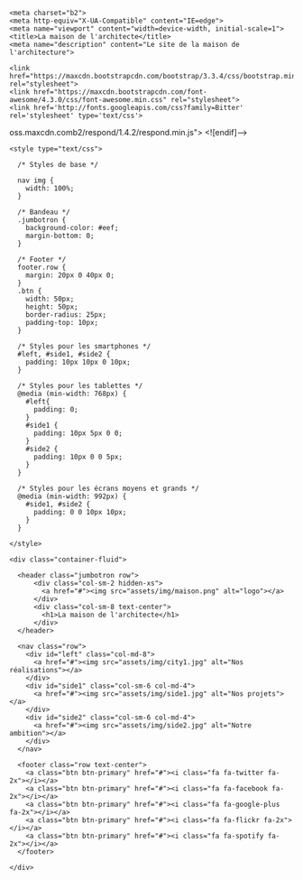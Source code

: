 <!DOCTYPE html>
<html>

  <head>

    <meta charset="b2"> 
    <meta http-equiv="X-UA-Compatible" content="IE=edge">
    <meta name="viewport" content="width=device-width, initial-scale=1">
    <title>La maison de l'architecte</title>
    <meta name="description" content="Le site de la maison de l'architecture">

    <link href="https://maxcdn.bootstrapcdn.com/bootstrap/3.3.4/css/bootstrap.min.css" rel="stylesheet">
    <link href="https://maxcdn.bootstrapcdn.com/font-awesome/4.3.0/css/font-awesome.min.css" rel="stylesheet">
    <link href='http://fonts.googleapis.com/css?family=Bitter' rel='stylesheet' type='text/css'>

   
   oss.maxcdn.comb2/respond/1.4.2/respond.min.js"></script>
    <![endif]-->

    <style type="text/css"> 

      /* Styles de base */
    
      nav img {
        width: 100%;
      }

      /* Bandeau */
      .jumbotron {
        background-color: #eef;
        margin-bottom: 0;
      }

      /* Footer */
      footer.row {
        margin: 20px 0 40px 0;
      }
      .btn {
        width: 50px;
        height: 50px;
        border-radius: 25px;
        padding-top: 10px;
      }

      /* Styles pour les smartphones */
      #left, #side1, #side2 {
        padding: 10px 10px 0 10px;
      }

      /* Styles pour les tablettes */
      @media (min-width: 768px) {
        #left{
          padding: 0;
        } 
        #side1 {
          padding: 10px 5px 0 0;
        } 
        #side2 {
          padding: 10px 0 0 5px;
        }
      }

      /* Styles pour les écrans moyens et grands */
      @media (min-width: 992px) {
        #side1, #side2 {
          padding: 0 0 10px 10px;
        } 
      }

    </style>

  </head>

  <body>

    <div class="container-fluid">

      <header class="jumbotron row">
          <div class="col-sm-2 hidden-xs">
            <a href="#"><img src="assets/img/maison.png" alt="logo"></a>
          </div>
          <div class="col-sm-8 text-center">
            <h1>La maison de l'architecte</h1>        
          </div>
      </header>

      <nav class="row">
        <div id="left" class="col-md-8">
          <a href="#"><img src="assets/img/city1.jpg" alt="Nos réalisations"></a>
        </div>
        <div id="side1" class="col-sm-6 col-md-4">
          <a href="#"><img src="assets/img/side1.jpg" alt="Nos projets"></a>
        </div>
        <div id="side2" class="col-sm-6 col-md-4">
          <a href="#"><img src="assets/img/side2.jpg" alt="Notre ambition"></a>
        </div>
      </nav>

      <footer class="row text-center">
        <a class="btn btn-primary" href="#"><i class="fa fa-twitter fa-2x"></i></a>
        <a class="btn btn-primary" href="#"><i class="fa fa-facebook fa-2x"></i></a>
        <a class="btn btn-primary" href="#"><i class="fa fa-google-plus fa-2x"></i></a>
        <a class="btn btn-primary" href="#"><i class="fa fa-flickr fa-2x"></i></a>
        <a class="btn btn-primary" href="#"><i class="fa fa-spotify fa-2x"></i></a>
      </footer>

    </div>

  </body>

</html>
